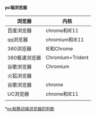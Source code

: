 #### pc端浏览器

| 浏览器      | 内核               |
| -------- | ---------------- |
| 百度浏览器    | chrome和IE11      |
| qq浏览器    | chromium和IE11    |
| 360浏览器   | IE和Chrome        |
| 360极速浏览器 | Chromium+Trident |
| 谷歌浏览器    | Chromium         |
| 火狐浏览器    |                  |
| 谷歌浏览器    | chrome           |
| UC浏览器    | chrome和IE11      |
|          |                  |



*[pc和移动端浏览器的判断](https://github.com/XavierXuV5/Check-Browser)

